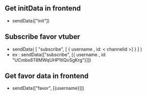 ## Get initData in frontend
* sendData(["init"])


## Subscribe favor vtuber 
* sendData( [ "subscribe", [ { username , id: < channelid >] } ] )
* ex : sendData(["subscribe", [{ username , id: "UCmbs8T6MWqUHP1tIQvSgKrg"}]])



## Get favor data in frontend
* sendData(["favor", [{username}]])